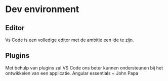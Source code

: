 # Dev environment

## Editor
Vs Code is een volledige editor met de ambitie een ide te zijn.

## Plugins 
Met behulp van plugins zal VS Code ons beter kunnen ondersteunen bij het ontwikkelen van een applicatie.
Angular essentials ~ John Papa